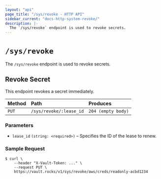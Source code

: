 ```yaml
---
layout: "api"
page_title: "/sys/revoke - HTTP API"
sidebar_current: "docs-http-system-revoke/"
description: |-
  The `/sys/revoke` endpoint is used to revoke secrets.
---
```


# `/sys/revoke`

The `/sys/revoke` endpoint is used to revoke secrets.

## Revoke Secret

This endpoint revokes a secret immediately.

| Method   | Path                         | Produces               |
| :------- | :--------------------------- | :--------------------- |
| `PUT`    | `/sys/revoke/:lease_id`      | `204 (empty body)`     |

### Parameters

- `lease_id` `(string: <required>)` – Specifies the ID of the lease to renew.

### Sample Request

```
$ curl \
    --header "X-Vault-Token: ..." \
    --request PUT \
    https://vault.rocks/v1/sys/revoke/aws/creds/readonly-acbd1234
```
